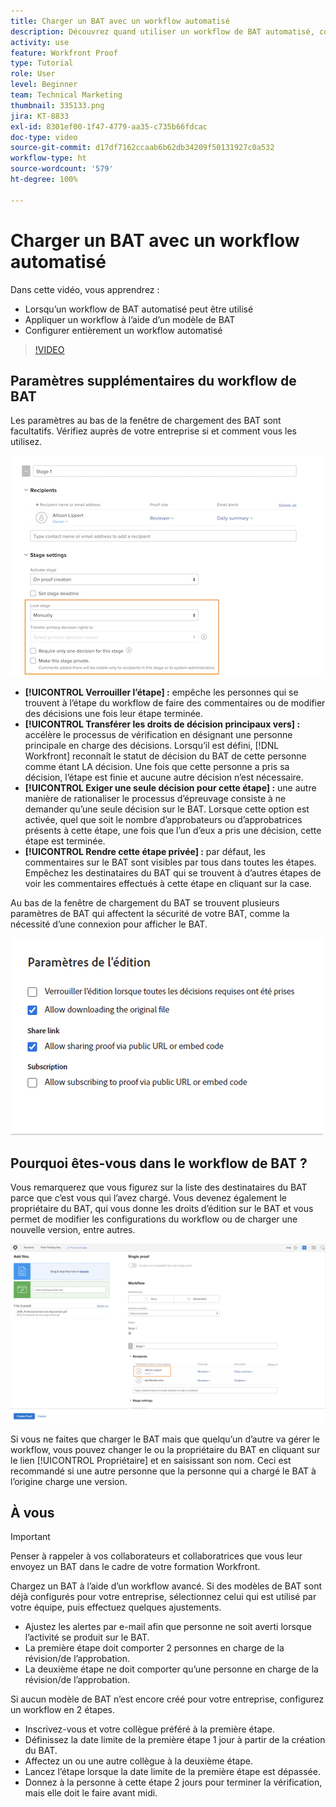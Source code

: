 ```yaml
---
title: Charger un BAT avec un workflow automatisé
description: Découvrez quand utiliser un workflow de BAT automatisé, comment appliquer un workflow à l’aide d’un modèle de BAT et comment configurer entièrement un workflow automatisé.
activity: use
feature: Workfront Proof
type: Tutorial
role: User
level: Beginner
team: Technical Marketing
thumbnail: 335133.png
jira: KT-8833
exl-id: 8301ef00-1f47-4779-aa35-c735b66fdcac
doc-type: video
source-git-commit: d17df7162ccaab6b62db34209f50131927c0a532
workflow-type: ht
source-wordcount: '579'
ht-degree: 100%

---
```


# Charger un BAT avec un workflow automatisé

Dans cette vidéo, vous apprendrez :

* Lorsqu’un workflow de BAT automatisé peut être utilisé
* Appliquer un workflow à l’aide d’un modèle de BAT
* Configurer entièrement un workflow automatisé

>[!VIDEO](https://video.tv.adobe.com/v/335133/?quality=12&learn=on&enablevpops)



## Paramètres supplémentaires du workflow de BAT

Les paramètres au bas de la fenêtre de chargement des BAT sont facultatifs. Vérifiez auprès de votre entreprise si et comment vous les utilisez.

![Image de la fenêtre [!UICONTROL Nouveau BAT] avec les [!UICONTROL Paramètres de l’étape] surlignés.](assets/additional-proof-workflow-settings.png)

* **[!UICONTROL Verrouiller l’étape] :** empêche les personnes qui se trouvent à l’étape du workflow de faire des commentaires ou de modifier des décisions une fois leur étape terminée.
* **[!UICONTROL Transférer les droits de décision principaux vers] :** accélère le processus de vérification en désignant une personne principale en charge des décisions. Lorsqu’il est défini, [!DNL Workfront] reconnaît le statut de décision du BAT de cette personne comme étant LA décision. Une fois que cette personne a pris sa décision, l’étape est finie et aucune autre décision n’est nécessaire.
* **[!UICONTROL Exiger une seule décision pour cette étape] :** une autre manière de rationaliser le processus d’épreuvage consiste à ne demander qu’une seule décision sur le BAT. Lorsque cette option est activée, quel que soit le nombre d’approbateurs ou d’approbatrices présents à cette étape, une fois que l’un d’eux a pris une décision, cette étape est terminée.
* **[!UICONTROL Rendre cette étape privée] :** par défaut, les commentaires sur le BAT sont visibles par tous dans toutes les étapes. Empêchez les destinataires du BAT qui se trouvent à d’autres étapes de voir les commentaires effectués à cette étape en cliquant sur la case.

Au bas de la fenêtre de chargement du BAT se trouvent plusieurs paramètres de BAT qui affectent la sécurité de votre BAT, comme la nécessité d’une connexion pour afficher le BAT.

<!--
Learn more about these in the Proof settings section of the Configure a proof article.
-->

![Image de la section [!UICONTROL Paramètres du BAT] de la fenêtre de chargement des BAT.](assets/additional-proof-workflow-settings-2.png)

<!--
### Learn more
* Automated workflow overview
* Automated workflow stages overview
-->

<!--
### Guides
* Plan an advanced workflow worksheet
-->

## Pourquoi êtes-vous dans le workflow de BAT ?

Vous remarquerez que vous figurez sur la liste des destinataires du BAT parce que c’est vous qui l’avez chargé. Vous devenez également le propriétaire du BAT, qui vous donne les droits d’édition sur le BAT et vous permet de modifier les configurations du workflow ou de charger une nouvelle version, entre autres.

![Image de la fenêtre de chargement du BAT avec le ou la propriétaire du BAT mis en surbrillance dans la liste des destinataires.](assets/proof-owner.png)

Si vous ne faites que charger le BAT mais que quelqu’un d’autre va gérer le workflow, vous pouvez changer le ou la propriétaire du BAT en cliquant sur le lien [!UICONTROL Propriétaire] et en saisissant son nom. Ceci est recommandé si une autre personne que la personne qui a chargé le BAT à l’origine charge une version.

## À vous

>[!IMPORTANT]
>
>Penser à rappeler à vos collaborateurs et collaboratrices que vous leur envoyez un BAT dans le cadre de votre formation Workfront.


Chargez un BAT à l’aide d’un workflow avancé. Si des modèles de BAT sont déjà configurés pour votre entreprise, sélectionnez celui qui est utilisé par votre équipe, puis effectuez quelques ajustements.

* Ajustez les alertes par e-mail afin que personne ne soit averti lorsque l’activité se produit sur le BAT.
* La première étape doit comporter 2 personnes en charge de la révision/de l’approbation.
* La deuxième étape ne doit comporter qu’une personne en charge de la révision/de l’approbation.

Si aucun modèle de BAT n’est encore créé pour votre entreprise, configurez un workflow en 2 étapes.

* Inscrivez-vous et votre collègue préféré à la première étape.
* Définissez la date limite de la première étape 1 jour à partir de la création du BAT.
* Affectez un ou une autre collègue à la deuxième étape.
* Lancez l’étape lorsque la date limite de la première étape est dépassée.
* Donnez à la personne à cette étape 2 jours pour terminer la vérification, mais elle doit le faire avant midi.


